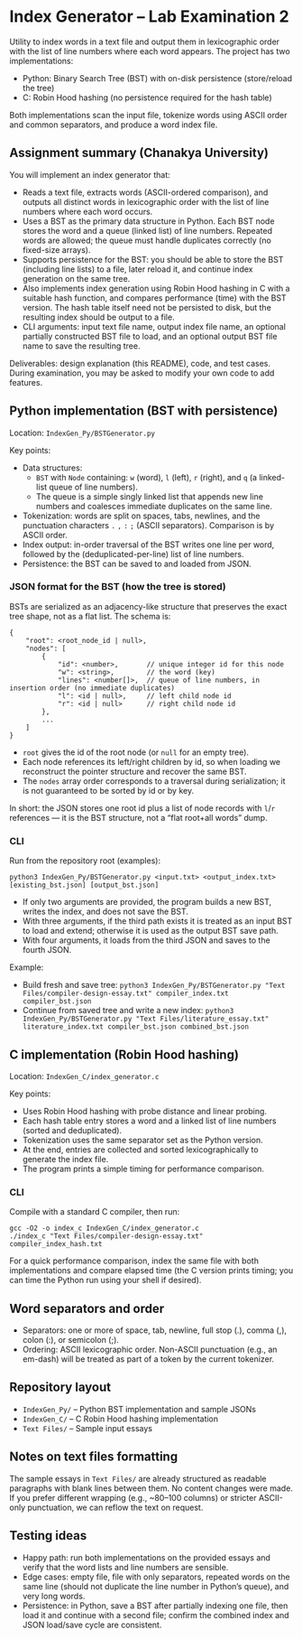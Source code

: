 # Index Generator – Lab Examination 2

Utility to index words in a text file and output them in lexicographic order with the list of line numbers where each word appears. The project has two implementations:

- Python: Binary Search Tree (BST) with on-disk persistence (store/reload the tree)
- C: Robin Hood hashing (no persistence required for the hash table)

Both implementations scan the input file, tokenize words using ASCII order and common separators, and produce a word index file.

## Assignment summary (Chanakya University)

You will implement an index generator that:

- Reads a text file, extracts words (ASCII-ordered comparison), and outputs all distinct words in lexicographic order with the list of line numbers where each word occurs.
- Uses a BST as the primary data structure in Python. Each BST node stores the word and a queue (linked list) of line numbers. Repeated words are allowed; the queue must handle duplicates correctly (no fixed-size arrays).
- Supports persistence for the BST: you should be able to store the BST (including line lists) to a file, later reload it, and continue index generation on the same tree.
- Also implements index generation using Robin Hood hashing in C with a suitable hash function, and compares performance (time) with the BST version. The hash table itself need not be persisted to disk, but the resulting index should be output to a file.
- CLI arguments: input text file name, output index file name, an optional partially constructed BST file to load, and an optional output BST file name to save the resulting tree.

Deliverables: design explanation (this README), code, and test cases. During examination, you may be asked to modify your own code to add features.

## Python implementation (BST with persistence)

Location: `IndexGen_Py/BSTGenerator.py`

Key points:

- Data structures:
	- `BST` with `Node` containing: `w` (word), `l` (left), `r` (right), and `q` (a linked-list queue of line numbers).
	- The queue is a simple singly linked list that appends new line numbers and coalesces immediate duplicates on the same line.
- Tokenization: words are split on spaces, tabs, newlines, and the punctuation characters `.` `,` `:` `;` (ASCII separators). Comparison is by ASCII order.
- Index output: in-order traversal of the BST writes one line per word, followed by the (deduplicated-per-line) list of line numbers.
- Persistence: the BST can be saved to and loaded from JSON.

### JSON format for the BST (how the tree is stored)

BSTs are serialized as an adjacency-like structure that preserves the exact tree shape, not as a flat list. The schema is:

```
{
	"root": <root_node_id | null>,
	"nodes": [
		{
			"id": <number>,       // unique integer id for this node
			"w": <string>,        // the word (key)
			"lines": <number[]>,  // queue of line numbers, in insertion order (no immediate duplicates)
			"l": <id | null>,     // left child node id
			"r": <id | null>      // right child node id
		},
		...
	]
}
```

- `root` gives the id of the root node (or `null` for an empty tree).
- Each node references its left/right children by id, so when loading we reconstruct the pointer structure and recover the same BST.
- The `nodes` array order corresponds to a traversal during serialization; it is not guaranteed to be sorted by id or by key.

In short: the JSON stores one root id plus a list of node records with `l`/`r` references — it is the BST structure, not a “flat root+all words” dump.

### CLI

Run from the repository root (examples):

```
python3 IndexGen_Py/BSTGenerator.py <input.txt> <output_index.txt> [existing_bst.json] [output_bst.json]
```

- If only two arguments are provided, the program builds a new BST, writes the index, and does not save the BST.
- With three arguments, if the third path exists it is treated as an input BST to load and extend; otherwise it is used as the output BST save path.
- With four arguments, it loads from the third JSON and saves to the fourth JSON.

Example:

- Build fresh and save tree: `python3 IndexGen_Py/BSTGenerator.py "Text Files/compiler-design-essay.txt" compiler_index.txt compiler_bst.json`
- Continue from saved tree and write a new index: `python3 IndexGen_Py/BSTGenerator.py "Text Files/literature_essay.txt" literature_index.txt compiler_bst.json combined_bst.json`

## C implementation (Robin Hood hashing)

Location: `IndexGen_C/index_generator.c`

Key points:

- Uses Robin Hood hashing with probe distance and linear probing.
- Each hash table entry stores a word and a linked list of line numbers (sorted and deduplicated).
- Tokenization uses the same separator set as the Python version.
- At the end, entries are collected and sorted lexicographically to generate the index file.
- The program prints a simple timing for performance comparison.

### CLI

Compile with a standard C compiler, then run:

```
gcc -O2 -o index_c IndexGen_C/index_generator.c
./index_c "Text Files/compiler-design-essay.txt" compiler_index_hash.txt
```

For a quick performance comparison, index the same file with both implementations and compare elapsed time (the C version prints timing; you can time the Python run using your shell if desired).

## Word separators and order

- Separators: one or more of space, tab, newline, full stop (.), comma (,), colon (:), or semicolon (;).
- Ordering: ASCII lexicographic order. Non-ASCII punctuation (e.g., an em-dash) will be treated as part of a token by the current tokenizer.

## Repository layout

- `IndexGen_Py/` – Python BST implementation and sample JSONs
- `IndexGen_C/` – C Robin Hood hashing implementation
- `Text Files/` – Sample input essays

## Notes on text files formatting

The sample essays in `Text Files/` are already structured as readable paragraphs with blank lines between them. No content changes were made. If you prefer different wrapping (e.g., ~80–100 columns) or stricter ASCII-only punctuation, we can reflow the text on request.

## Testing ideas

- Happy path: run both implementations on the provided essays and verify that the word lists and line numbers are sensible.
- Edge cases: empty file, file with only separators, repeated words on the same line (should not duplicate the line number in Python’s queue), and very long words.
- Persistence: in Python, save a BST after partially indexing one file, then load it and continue with a second file; confirm the combined index and JSON load/save cycle are consistent.
